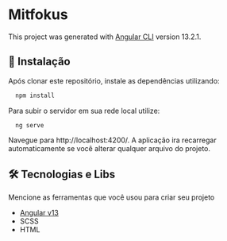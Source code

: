# Mitfokus

This project was generated with [Angular CLI](https://github.com/angular/angular-cli) version 13.2.1.

## 🔧 Instalação

Após clonar este repositório, instale as dependências utilizando:

```bash
  npm install
```

Para subir o servidor em sua rede local utilize:

```
  ng serve
```

Navegue para http://localhost:4200/. A aplicação ira recarregar automaticamente se você alterar qualquer arquivo do projeto.

## 🛠 Tecnologias e Libs

Mencione as ferramentas que você usou para criar seu projeto

* [Angular v13](https://angular.io/) 
* SCSS
* HTML
